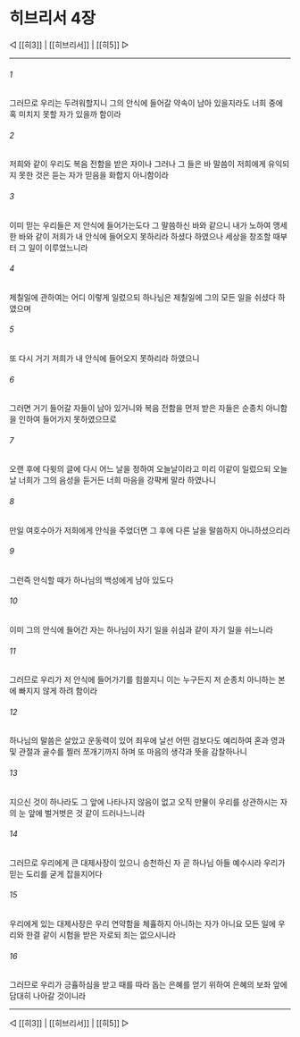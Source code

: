 # 히브리서 4장

◁ [[히3]] | [[히브리서]] | [[히5]] ▷
***

###### 1
그러므로 우리는 두려워할지니 그의 안식에 들어갈 약속이 남아 있을지라도 너희 중에 혹 미치지 못할 자가 있을까 함이라

###### 2
저희와 같이 우리도 복음 전함을 받은 자이나 그러나 그 들은 바 말씀이 저희에게 유익되지 못한 것은 듣는 자가 믿음을 화합지 아니함이라

###### 3
이미 믿는 우리들은 저 안식에 들어가는도다 그 말씀하신 바와 같으니 내가 노하여 맹세한 바와 같이 저희가 내 안식에 들어오지 못하리라 하셨다 하였으나 세상을 창조할 때부터 그 일이 이루었느니라

###### 4
제칠일에 관하여는 어디 이렇게 일렀으되 하나님은 제칠일에 그의 모든 일을 쉬셨다 하였으며

###### 5
또 다시 거기 저희가 내 안식에 들어오지 못하리라 하였으니

###### 6
그러면 거기 들어갈 자들이 남아 있거니와 복음 전함을 먼저 받은 자들은 순종치 아니함을 인하여 들어가지 못하였으므로

###### 7
오랜 후에 다윗의 글에 다시 어느 날을 정하여 오늘날이라고 미리 이같이 일렀으되 오늘날 너희가 그의 음성을 듣거든 너희 마음을 강퍅케 말라 하였나니

###### 8
만일 여호수아가 저희에게 안식을 주었더면 그 후에 다른 날을 말씀하지 아니하셨으리라

###### 9
그런즉 안식할 때가 하나님의 백성에게 남아 있도다

###### 10
이미 그의 안식에 들어간 자는 하나님이 자기 일을 쉬심과 같이 자기 일을 쉬느니라

###### 11
그러므로 우리가 저 안식에 들어가기를 힘쓸지니 이는 누구든지 저 순종치 아니하는 본에 빠지지 않게 하려 함이라

###### 12
하나님의 말씀은 살았고 운동력이 있어 죄우에 날선 어떤 검보다도 예리하여 혼과 영과 및 관절과 골수를 찔러 쪼개기까지 하며 또 마음의 생각과 뜻을 감찰하나니

###### 13
지으신 것이 하나라도 그 앞에 나타나지 않음이 없고 오직 만물이 우리를 상관하시는 자의 눈 앞에 벌거벗은 것 같이 드러나느니라

###### 14
그러므로 우리에게 큰 대제사장이 있으니 승천하신 자 곧 하나님 아들 예수시라 우리가 믿는 도리를 굳게 잡을지어다

###### 15
우리에게 있는 대제사장은 우리 연약함을 체휼하지 아니하는 자가 아니요 모든 일에 우리와 한결 같이 시험을 받은 자로되 죄는 없으시니라

###### 16
그러므로 우리가 긍휼하심을 받고 때를 따라 돕는 은혜를 얻기 위하여 은혜의 보좌 앞에 담대히 나아갈 것이니라

***
◁ [[히3]] | [[히브리서]] | [[히5]] ▷
